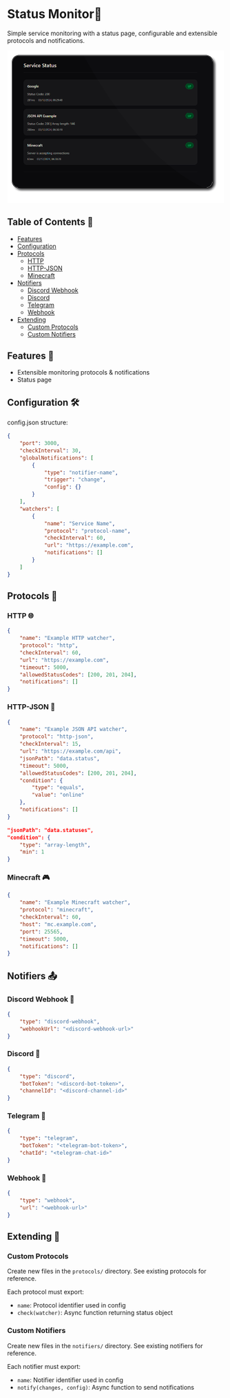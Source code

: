 # Status Monitor🚦

Simple service monitoring with a status page, configurable and extensible protocols and notifications.

![Screenshot](.github/assets/screenshot.png)

## Table of Contents 📑
- [Features](#features-)
- [Configuration](#configuration-)
- [Protocols](#protocols-)
  - [HTTP](#http-)
  - [HTTP-JSON](#http-json-)
  - [Minecraft](#minecraft-)
- [Notifiers](#notifiers-)
  - [Discord Webhook](#discord-webhook-)
  - [Discord](#discord-)
  - [Telegram](#telegram-)
  - [Webhook](#webhook-)
- [Extending](#extending-)
  - [Custom Protocols](#custom-protocols)
  - [Custom Notifiers](#custom-notifiers)

## Features 🚀
- Extensible monitoring protocols & notifications
- Status page

## Configuration 🛠

config.json structure:

```json
{
    "port": 3000,
    "checkInterval": 30,
    "globalNotifications": [
        {
            "type": "notifier-name",
            "trigger": "change",
            "config": {}
        }
    ],
    "watchers": [
        {
            "name": "Service Name",
            "protocol": "protocol-name",
            "checkInterval": 60,
            "url": "https://example.com",
            "notifications": []
        }
    ]
}
```

## Protocols 📡

### HTTP 🌐
```json
{
    "name": "Example HTTP watcher",
    "protocol": "http",
    "checkInterval": 60,
    "url": "https://example.com",
    "timeout": 5000,
    "allowedStatusCodes": [200, 201, 204],
    "notifications": []
}
```

### HTTP-JSON 📄

```json
{
    "name": "Example JSON API watcher",
    "protocol": "http-json",
    "checkInterval": 15,
    "url": "https://example.com/api",
    "jsonPath": "data.status",
    "timeout": 5000,
    "allowedStatusCodes": [200, 201, 204],
    "condition": {
        "type": "equals",
        "value": "online"
    },
    "notifications": []
}
```

```json
"jsonPath": "data.statuses",
"condition": {
    "type": "array-length",
    "min": 1
}
```

### Minecraft 🎮

```json
{
    "name": "Example Minecraft watcher",
    "protocol": "minecraft",
    "checkInterval": 60,
    "host": "mc.example.com",
    "port": 25565,
    "timeout": 5000,
    "notifications": []
}
```

## Notifiers 📤

### Discord Webhook 📨

```json
{
    "type": "discord-webhook",
    "webhookUrl": "<discord-webhook-url>"
}
```

### Discord 📨

```json
{
    "type": "discord",
    "botToken": "<discord-bot-token>",
    "channelId": "<discord-channel-id>"
}
```

### Telegram 📨

```json
{
    "type": "telegram",
    "botToken": "<telegram-bot-token>",
    "chatId": "<telegram-chat-id>"
}
```

### Webhook 📨

```json
{
    "type": "webhook",
    "url": "<webhook-url>"
}
```

## Extending 🔧

### Custom Protocols
Create new files in the `protocols/` directory. See existing protocols for reference.

Each protocol must export:
- `name`: Protocol identifier used in config
- `check(watcher)`: Async function returning status object

### Custom Notifiers
Create new files in the `notifiers/` directory. See existing notifiers for reference.

Each notifier must export:
- `name`: Notifier identifier used in config
- `notify(changes, config)`: Async function to send notifications

